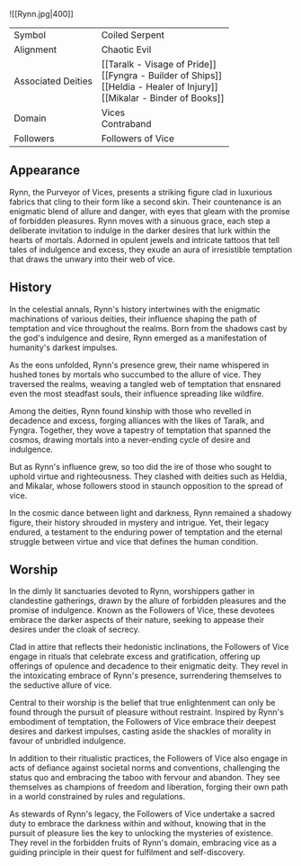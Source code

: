 ![[Rynn.jpg|400]]

|                    |                                                                                                                                 |
| ------------------ | ------------------------------------------------------------------------------------------------------------------------------- |
| Symbol             | Coiled Serpent                                                                                                                  |
| Alignment          | Chaotic Evil                                                                                                                    |
| Associated Deities | [[Taralk - Visage of Pride]]<br>[[Fyngra - Builder of Ships]]<br>[[Heldia - Healer of Injury]]<br>[[Mikalar - Binder of Books]] |
| Domain             | Vices<br>Contraband                                                                                                             |
| Followers          | Followers of Vice                                                                                                               |

## Appearance

Rynn, the Purveyor of Vices, presents a striking figure clad in luxurious fabrics that cling to their form like a second skin. Their countenance is an enigmatic blend of allure and danger, with eyes that gleam with the promise of forbidden pleasures. Rynn moves with a sinuous grace, each step a deliberate invitation to indulge in the darker desires that lurk within the hearts of mortals. Adorned in opulent jewels and intricate tattoos that tell tales of indulgence and excess, they exude an aura of irresistible temptation that draws the unwary into their web of vice.

## History

In the celestial annals, Rynn's history intertwines with the enigmatic machinations of various deities, their influence shaping the path of temptation and vice throughout the realms. Born from the shadows cast by the god's indulgence and desire, Rynn emerged as a manifestation of humanity's darkest impulses.

As the eons unfolded, Rynn's presence grew, their name whispered in hushed tones by mortals who succumbed to the allure of vice. They traversed the realms, weaving a tangled web of temptation that ensnared even the most steadfast souls, their influence spreading like wildfire.

Among the deities, Rynn found kinship with those who revelled in decadence and excess, forging alliances with the likes of Taralk, and Fyngra. Together, they wove a tapestry of temptation that spanned the cosmos, drawing mortals into a never-ending cycle of desire and indulgence.

But as Rynn's influence grew, so too did the ire of those who sought to uphold virtue and righteousness. They clashed with deities such as Heldia, and Mikalar, whose followers stood in staunch opposition to the spread of vice.

In the cosmic dance between light and darkness, Rynn remained a shadowy figure, their history shrouded in mystery and intrigue. Yet, their legacy endured, a testament to the enduring power of temptation and the eternal struggle between virtue and vice that defines the human condition.

## Worship
  
In the dimly lit sanctuaries devoted to Rynn, worshippers gather in clandestine gatherings, drawn by the allure of forbidden pleasures and the promise of indulgence. Known as the Followers of Vice, these devotees embrace the darker aspects of their nature, seeking to appease their desires under the cloak of secrecy.

Clad in attire that reflects their hedonistic inclinations, the Followers of Vice engage in rituals that celebrate excess and gratification, offering up offerings of opulence and decadence to their enigmatic deity. They revel in the intoxicating embrace of Rynn's presence, surrendering themselves to the seductive allure of vice.

Central to their worship is the belief that true enlightenment can only be found through the pursuit of pleasure without restraint. Inspired by Rynn's embodiment of temptation, the Followers of Vice embrace their deepest desires and darkest impulses, casting aside the shackles of morality in favour of unbridled indulgence.

In addition to their ritualistic practices, the Followers of Vice also engage in acts of defiance against societal norms and conventions, challenging the status quo and embracing the taboo with fervour and abandon. They see themselves as champions of freedom and liberation, forging their own path in a world constrained by rules and regulations.

As stewards of Rynn's legacy, the Followers of Vice undertake a sacred duty to embrace the darkness within and without, knowing that in the pursuit of pleasure lies the key to unlocking the mysteries of existence. They revel in the forbidden fruits of Rynn's domain, embracing vice as a guiding principle in their quest for fulfilment and self-discovery.
